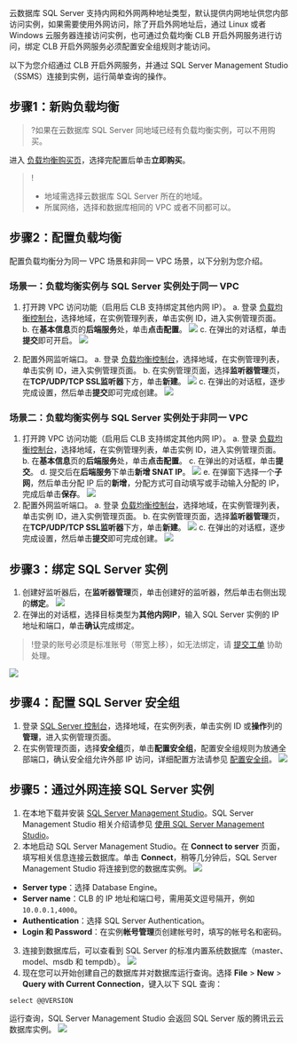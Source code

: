 云数据库 SQL Server 支持内网和外网两种地址类型，默认提供内网地址供您内部访问实例，如果需要使用外网访问，除了开启外网地址后，通过 Linux 或者 Windows 云服务器连接访问实例，也可通过负载均衡 CLB 开启外网服务进行访问，绑定 CLB 开启外网服务必须配置安全组规则才能访问。

以下为您介绍通过 CLB 开启外网服务，并通过 SQL Server Management Studio（SSMS）连接到实例，运行简单查询的操作。

## 步骤1：新购负载均衡
>?如果在云数据库 SQL Server 同地域已经有负载均衡实例，可以不用购买。
>
进入 [负载均衡购买页](https://buy.cloud.tencent.com/clb)，选择完配置后单击**立即购买**。
>!
>- 地域需选择云数据库 SQL Server 所在的地域。
>- 所属网络，选择和数据库相同的 VPC 或者不同都可以。

## 步骤2：配置负载均衡
配置负载均衡分为同一 VPC 场景和非同一 VPC 场景，以下分别为您介绍。
### 场景一：负载均衡实例与 SQL Server 实例处于同一 VPC
1. 打开跨 VPC 访问功能（启用后 CLB 支持绑定其他内网 IP）。
a. 登录 [负载均衡控制台](https://console.cloud.tencent.com/clb/instance)，选择地域，在实例管理列表，单击实例 ID，进入实例管理页面。
b. 在**基本信息**页的**后端服务**处，单击**点击配置**。
![](https://qcloudimg.tencent-cloud.cn/raw/8ff86cded677aded4343f4c8ca94bdd3.png)
c. 在弹出的对话框，单击**提交**即可开启。
![](https://qcloudimg.tencent-cloud.cn/raw/ff42f39084a4c37e6558b44e0c645c57.png)

2.  配置外网监听端口。
a. 登录 [负载均衡控制台](https://console.cloud.tencent.com/clb/instance)，选择地域，在实例管理列表，单击实例 ID，进入实例管理页面。
b. 在实例管理页面，选择**监听器管理**页，在**TCP/UDP/TCP SSL监听器**下方，单击**新建**。
![](https://qcloudimg.tencent-cloud.cn/raw/6ec6c16cd556710910349f961ff49799.png)
c. 在弹出的对话框，逐步完成设置，然后单击**提交**即可完成创建。
![](https://qcloudimg.tencent-cloud.cn/raw/43f1a017f94712f93ef80d886a8452d5.png)

### 场景二：负载均衡实例与 SQL Server 实例处于非同一 VPC
1. 打开跨 VPC 访问功能（启用后 CLB 支持绑定其他内网 IP）。
a. 登录 [负载均衡控制台](https://console.cloud.tencent.com/clb/instance)，选择地域，在实例管理列表，单击实例 ID，进入实例管理页面。
b. 在**基本信息**页的**后端服务**处，单击**点击配置**。
c. 在弹出的对话框，单击**提交**。
d. 提交后在**后端服务**下单击**新增 SNAT IP**。
![](https://qcloudimg.tencent-cloud.cn/raw/812c8baa30cacab6c8a54fdf6aba8d43.png)
e. 在弹窗下选择一个**子网**，然后单击分配 IP 后的**新增**，分配方式可自动填写或手动输入分配的 IP，完成后单击**保存**。
![](https://qcloudimg.tencent-cloud.cn/raw/cedd20ab89c323b32625a72b4a059f58.png)
2.  配置外网监听端口。
a. 登录 [负载均衡控制台](https://console.cloud.tencent.com/clb/instance)，选择地域，在实例管理列表，单击实例 ID，进入实例管理页面。
b. 在实例管理页面，选择**监听器管理**页，在**TCP/UDP/TCP SSL监听器**下方，单击**新建**。
![](https://qcloudimg.tencent-cloud.cn/raw/6ec6c16cd556710910349f961ff49799.png)
c. 在弹出的对话框，逐步完成设置，然后单击**提交**即可完成创建。
![](https://qcloudimg.tencent-cloud.cn/raw/43f1a017f94712f93ef80d886a8452d5.png)

## 步骤3：绑定 SQL Server 实例
1. 创建好监听器后，在**监听器管理**页，单击创建好的监听器，然后单击右侧出现的**绑定**。
![](https://qcloudimg.tencent-cloud.cn/raw/3f96c6cc462304f626a1ec4c464b1132.png)
2. 在弹出的对话框，选择目标类型为**其他内网IP**，输入 SQL Server 实例的 IP 地址和端口，单击**确认**完成绑定。
>!登录的账号必须是标准账号（带宽上移），如无法绑定，请 [提交工单](https://console.cloud.tencent.com/workorder/category) 协助处理。
>
![](https://qcloudimg.tencent-cloud.cn/raw/d1f887acdf59375add6c0d13afd08d90.png)

## 步骤4：配置 SQL Server 安全组
1. 登录 [SQL Server 控制台](https://console.cloud.tencent.com/sqlserver)，选择地域，在实例列表，单击实例 ID 或**操作**列的**管理**，进入实例管理页面。
2. 在实例管理页面，选择**安全组**页，单击**配置安全组**，配置安全组规则为放通全部端口，确认安全组允许外部 IP 访问，详细配置方法请参见 [配置安全组](https://cloud.tencent.com/document/product/238/43287)。
![](https://qcloudimg.tencent-cloud.cn/raw/9e21be547485994b56ee900b9c04fec6.png)

## 步骤5：通过外网连接 SQL Server 实例
1. 在本地下载并安装 [SQL Server Management Studio](https://docs.microsoft.com/en-us/sql/ssms/download-sql-server-management-studio-ssms?view=sql-server-ver16)。SQL Server Management Studio 相关介绍请参见 [使用 SQL Server Management Studio](https://docs.microsoft.com/zh-cn/sql/ssms/sql-server-management-studio-ssms?view=sql-server-ver15)。
2. 本地启动 SQL Server Management Studio。在 **Connect to server**  页面，填写相关信息连接云数据库。单击 **Connect**，稍等几分钟后，SQL Server Management Studio 将连接到您的数据库实例。
![](https://main.qcloudimg.com/raw/14d90aa2eda6c841680f0fdc74db8219.png)
 - **Server type**：选择 Database Engine。
 - **Server name**：CLB 的 IP 地址和端口号，需用英文逗号隔开，例如 `10.0.0.1,4000`。
 -  **Authentication**：选择 SQL Server Authentication。
 -  **Login 和 Password**：在实例**帐号管理**页创建帐号时，填写的帐号名和密码。

3. 连接到数据库后，可以查看到 SQL Server 的标准内置系统数据库（master、model、msdb 和 tempdb）。
![](https://main.qcloudimg.com/raw/c65c02197b506bd5b326128f1a3983a0.png)
4. 现在您可以开始创建自己的数据库并对数据库运行查询。选择 **File** > **New** > **Query with Current Connection**，键入以下 SQL 查询：
```
select @@VERSION
```
运行查询，SQL Server Management Studio 会返回 SQL Server 版的腾讯云云数据库实例。
![](https://qcloudimg.tencent-cloud.cn/raw/620a6143d5687581e9f2892e3fb76130.png)
